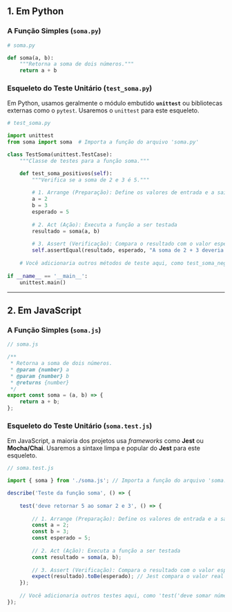 
## 1\. Em Python

### A Função Simples (`soma.py`)

```python
# soma.py

def soma(a, b):
    """Retorna a soma de dois números."""
    return a + b
```

### Esqueleto do Teste Unitário (`test_soma.py`)

Em Python, usamos geralmente o módulo embutido **`unittest`** ou bibliotecas externas como o `pytest`. Usaremos o `unittest` para este esqueleto.

```python
# test_soma.py

import unittest
from soma import soma  # Importa a função do arquivo 'soma.py'

class TestSoma(unittest.TestCase):
    """Classe de testes para a função soma."""

    def test_soma_positivos(self):
        """Verifica se a soma de 2 e 3 é 5."""
        
        # 1. Arrange (Preparação): Define os valores de entrada e a saída esperada
        a = 2
        b = 3
        esperado = 5
        
        # 2. Act (Ação): Executa a função a ser testada
        resultado = soma(a, b)
        
        # 3. Assert (Verificação): Compara o resultado com o valor esperado
        self.assertEqual(resultado, esperado, "A soma de 2 + 3 deveria ser 5")
        
    # Você adicionaria outros métodos de teste aqui, como test_soma_negativos, etc.
    
if __name__ == '__main__':
    unittest.main()
```

-----

## 2\. Em JavaScript

### A Função Simples (`soma.js`)

```javascript
// soma.js

/**
 * Retorna a soma de dois números.
 * @param {number} a
 * @param {number} b
 * @returns {number}
 */
export const soma = (a, b) => {
    return a + b;
};
```

### Esqueleto do Teste Unitário (`soma.test.js`)

Em JavaScript, a maioria dos projetos usa *frameworks* como **Jest** ou **Mocha/Chai**. Usaremos a sintaxe limpa e popular do **Jest** para este esqueleto.

```javascript
// soma.test.js

import { soma } from './soma.js'; // Importa a função do arquivo 'soma.js'

describe('Teste da função soma', () => {
    
    test('deve retornar 5 ao somar 2 e 3', () => {
        
        // 1. Arrange (Preparação): Define os valores de entrada e a saída esperada
        const a = 2;
        const b = 3;
        const esperado = 5;
        
        // 2. Act (Ação): Executa a função a ser testada
        const resultado = soma(a, b);
        
        // 3. Assert (Verificação): Compara o resultado com o valor esperado
        expect(resultado).toBe(esperado); // Jest compara o valor real (resultado) com o esperado
    });
    
    // Você adicionaria outros testes aqui, como 'test('deve somar números negativos...', ...)'
});
```